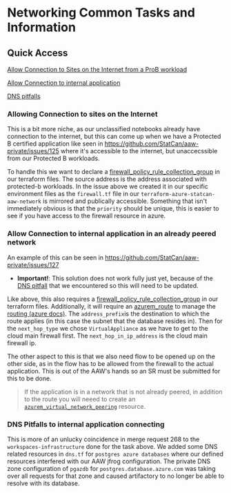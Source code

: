 # Networking Common Tasks and Information

## Quick Access
[Allow Connection to Sites on the Internet from a ProB workload](#allowing-connection-to-sites-on-the-internet)

[Allow Connection to internal application](#allow-connection-to-internal-application)

[DNS pitfalls](#dns-pitfalls-to-internal-application-connecting)

### Allowing Connection to sites on the Internet
This is a bit more niche, as our unclassified notebooks already have connection to the internet, but this can come up when we have a Protected B certified application like seen in https://github.com/StatCan/aaw-private/issues/125 where it's accessible to the internet, but unaccecssible from our Protected B workloads.

To handle this we want to declare a [firewall_policy_rule_collection_group](https://registry.terraform.io/providers/hashicorp/azurerm/latest/docs/resources/firewall_policy_rule_collection_group) in our terraform files. The source address is the address associated with protected-b workloads. In the issue above we created it in our specific environment files as the `firewall.tf` file in our `terraform-azure-statcan-aaw-network` is mirrored and publically accessible.
Something that isn't immediately obvious is that the `priority` should be unique, this is easier to see if you have access to the firewall resource in azure.

### Allow Connection to internal application in an already peered network
An example of this can be seen in https://github.com/StatCan/aaw-private/issues/127 

- __Important!__: This solution does not work fully just yet, because of the [DNS pitfall](#dns-pitfalls-to-internal-application-connecting) that we encountered so this will need to be updated.

Like above, this also requires a [firewall_policy_rule_collection_group](https://registry.terraform.io/providers/hashicorp/azurerm/latest/docs/resources/firewall_policy_rule_collection_group) in our terraform files. Additionally, it will require an [azurem_route](https://registry.terraform.io/providers/hashicorp/azurerm/latest/docs/resources/route) to manage the [routing (azure docs)](https://learn.microsoft.com/en-us/azure/virtual-network/virtual-networks-udr-overview#user-defined). 
The `address_prefix`is the destination to which the route applies (in this case the subnet that the database resides in).
Then for the `next_hop_type` we chose `VirtualAppliance` as we have to get to the cloud main firewall first. 
The `next_hop_in_ip_address` is the cloud main firewall ip.


The other aspect to this is that we also need flow to be opened up on the other side, as in the flow has to be allowed from the firewall to the actual application. This is out of the AAW's hands so an SR must be submitted for this to be done.

>  If the application is in a network that is not already peered, in addition to the route you will neeed to create an [`azurem_virtual_network_peering`](https://registry.terraform.io/providers/hashicorp/azurerm/latest/docs/resources/virtual_network_peering.html) resource.

### DNS Pitfalls to internal application connecting
This is more of an unlucky coincidence in merge request 268 to the `workspaces-infrastructure` done for the task above. We added some DNS related resources in `dns.tf` for `postgres azure databases` where our defined resources interfered with our AAW jfrog configuration. The private DNS zone configuration of `pgazdb` for `postgres.database.azure.com` was taking over all requests for that zone and caused artifactory to no longer be able to resolve with its database.
